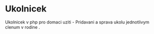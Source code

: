 Ukolnicek
=========

Ukolnicek v php pro domaci uziti - Pridavani a sprava ukolu jednotlivym clenum v rodine .